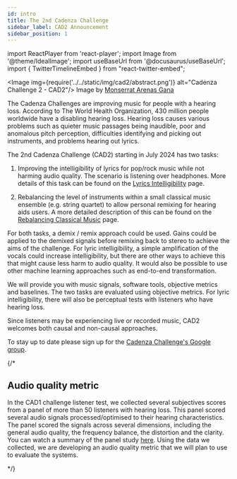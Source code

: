 ```yaml
---
id: intro
title: The 2nd Cadenza Challenge
sidebar_label: CAD2 Announcement
sidebar_position: 1
---
```

import ReactPlayer from 'react-player';
import Image from '@theme/IdealImage';
import useBaseUrl from '@docusaurus/useBaseUrl';
import { TwitterTimelineEmbed } from "react-twitter-embed";

<Image img={require('../../static/img/cad2/abstract.png')} alt="Cadenza Challenge 2 - CAD2"/>
Image by <a href="http://monseag.wordpress.com/" target="_blank">Monserrat Arenas Gana</a>

The Cadenza Challenges are improving music for people with a hearing loss. According to The World Health Organization, 430 million people worldwide have a disabling hearing loss. 
Hearing loss causes various problems such as quieter music passages being inaudible, poor and anomalous pitch perception, difficulties identifying and picking out instruments, and problems
hearing out lyrics.

The 2nd Cadenza Challenge (CAD2) starting in July 2024 has two tasks:

1. Improving the intelligibility of lyrics for pop/rock music while not harming audio quality. The scenario is listening over headphones. More details
of this task can be found on the [Lyrics Intelligibility](lyrics) page.

2. Rebalancing the level of instruments within a small classical music ensemble (e.g. string quartet) to 
allow personal remixing for hearing aids users. A more detailed description of this can be found on the 
[Rebalancing Classical Music](rebalancing) page.

For both tasks, a demix / remix approach could be used. Gains could be applied to the demixed signals before remixing back to stereo to achieve the aims of the challenge. For lyric intelligibility, a simple amplification of the vocals could increase intelligibility, but there are other ways to achieve this that might cause less harm to audio quality. It would also be possible to use other machine learning approaches such as end-to-end transformation.

We will provide you with music signals, software tools, objective metrics and baselines. The two tasks are evaluated using objective metrics. For lyric intelligibility, there will also be perceptual tests with listeners who have hearing loss.

Since listeners may be experiencing live or recorded music, CAD2 welcomes both causal and non-causal approaches.

To stay up to date please sign up for the [Cadenza Challenge's Google group](https://groups.google.com/g/cadenza-challenge).

{/*

## Audio quality metric

In the CAD1 challenge listener test, we collected several subjectives scores from a panel of more than 50 listeners with hearing loss.
This panel scored several audio signals processed/optimised to their hearing characteristics. The panel scored the signals
across several dimensions, including the general audio quality, the frequency balance, the distortion and the clarity. 
You can watch a summary of the panel study [here](../../../blog/Listener%20panel%20study%20update). Using the data we collected, we are developing an audio quality metric that we will plan to use to evaluate the systems.

*/}

